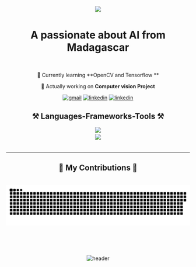 <h1 align="center">
    <a href="https://git.io/typing-svg">
        <img src="https://readme-typing-svg.herokuapp.com/?font=Righteous&size=35&center=true&vCenter=true&width=500&height=70&duration=4000&lines=Hi+There!+🤙;+I'm+Natacha!;"/>
    </a>
</h1>
<h1 align="center"> A passionate about AI from Madagascar</h1>
<br/>
<div align="center">
 
 🔭 Currently learning **OpenCV and Tensorflow **
 
 🌱 Actually working on **Computer vision Project**

 </div>

<p align="center">
    <a href="mailto:tolojanaharynatachanoeline@gmail.com"><img src="https://img.shields.io/badge/Gmail-D14836?style=for-the-badge&logo=gmail&logoColor=white" alt="gmail"/></a>
    <a href="https://www.linkedin.com/in/tolojanahary-natacha-610b2a223/"><img src="https://img.shields.io/badge/LinkedIn-0077B5?style=for-the-badge&logo=linkedin&logoColor=white" alt="linkedin"/></a>
    <a href="https://tn-natacha.netlify.app/"><img src="https://img.shields.io/badge/LinkedIn-333333?style=for-the-badge&logo=linkedin&logoColor=white" alt="linkedin"/></a>
</p>
<h2 align="center">⚒️ Languages-Frameworks-Tools ⚒️</h2>
<div align="center">
    <img src="https://skillicons.dev/icons?i=python,scikitlearn,opencv,tensorflow,html,css" /> <br>
    <img src="https://skillicons.dev/icons?i=javascript,react,mui,vite,java,hibernate,mysql,firebase,figma,adobexd,git"/><br>
</div>

<br/>
<hr/>

<div align="center">
  <h2>🐍 My Contributions 🐍</h2>
  <br>
  <img alt="snake eating my contributions" src="https://raw.githubusercontent.com/TOLOJANAHAR/TOLOJANAHAR/output/github-contribution-grid-snake.svg" />
  
  <br/><br/><br/>
</div>

<p align="center"> <img src="https://ntmaker.gfto.ru/animtilestexten//data/fire/a3dbc1d7d0dbf774fb3c00baacfcb104/fire.gif" alt="header"></p>
